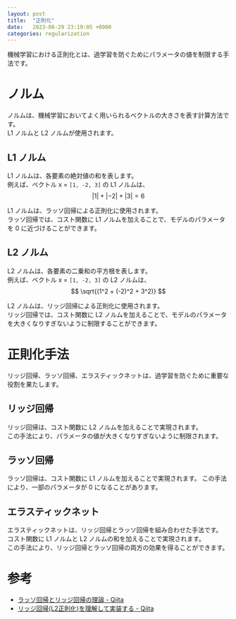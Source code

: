 ```yaml
---
layout: post
title:  "正則化"
date:   2023-06-29 23:19:05 +0900
categories: regularization
---
```


機械学習における正則化とは、過学習を防ぐためにパラメータの値を制限する手法です。  

# ノルム

ノルムは、機械学習においてよく用いられるベクトルの大きさを表す計算方法です。  
L1 ノルムと L2 ノルムが使用されます。

## L1 ノルム

L1 ノルムは、各要素の絶対値の和を表します。  
例えば、ベクトル x = `[1, -2, 3]` の L1 ノルムは、  
$$
|1| + |-2| + |3| = 6
$$

L1 ノルムは、ラッソ回帰による正則化に使用されます。  
ラッソ回帰では、コスト関数に L1 ノルムを加えることで、モデルのパラメータを 0 に近づけることができます。

## L2 ノルム

L2 ノルムは、各要素の二乗和の平方根を表します。  
例えば、ベクトル x = `[1, -2, 3]` の L2 ノルムは、  
$$
\sqrt{(1^2 + (-2)^2 + 3^2)}
$$

L2 ノルムは、リッジ回帰による正則化に使用されます。  
リッジ回帰では、コスト関数に L2 ノルムを加えることで、モデルのパラメータを大きくなりすぎないように制限することができます。

# 正則化手法

リッジ回帰、ラッソ回帰、エラスティックネットは、過学習を防ぐために重要な役割を果たします。

## リッジ回帰

リッジ回帰は、コスト関数に L2 ノルムを加えることで実現されます。  
この手法により、パラメータの値が大きくなりすぎないように制限されます。

## ラッソ回帰

ラッソ回帰は、コスト関数に L1 ノルムを加えることで実現されます。
この手法により、一部のパラメータが 0 になることがあります。

## エラスティックネット

エラスティックネットは、リッジ回帰とラッソ回帰を組み合わせた手法です。  
コスト関数に L1 ノルムと L2 ノルムの和を加えることで実現されます。  
この手法により、リッジ回帰とラッソ回帰の両方の効果を得ることができます。

# 参考

- [ラッソ回帰とリッジ回帰の理論 - Qiita](https://qiita.com/oki_kosuke/items/fb8bb418167f2ab1744e)
- [リッジ回帰(L2正則化)を理解して実装する - Qiita](https://qiita.com/g-k/items/d3124eb00cb166f5b575)